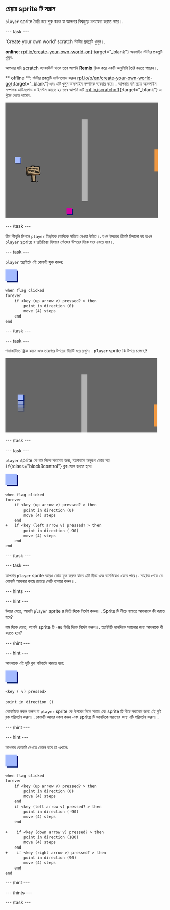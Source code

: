 ## প্লেয়ার sprite টি সরান

`player` sprite তৈরি করে শুরু করুন যা আপনার বিশ্বজুড়ে চলাফেরা করতে পারে।.

\--- task \---

'Create your own world' scratch স্টার্টার প্রকল্পটি খুলুন।.

**online**: [rpf.io/create-your-own-world-on](http://rpf.io/create-your-own-world-on){:target="_blank"} অনলাইন স্টার্টার প্রকল্পটি খুলুন.

আপনার যদি scratch অ্যাকাউন্ট থাকে তবে আপনি **Remix** ক্লিক করে একটি অনুলিপি তৈরি করতে পারেন।.

** offline **: স্টার্টার প্রকল্পটি ডাউনলোড করুন [rpf.io/p/en/create-your-own-world-go](http://rpf.io/p/en/create-your-own-world-go){:target="_blank"}এবং এটি খুলুন অফলাইন সম্পাদক ব্যবহার করে।. আপনার যদি স্ক্র্যাচ অফলাইন সম্পাদক ডাউনলোড ও ইনস্টল করতে হয় তবে আপনি এটি [rpf.io/scratchoff](https://rpf.io/scratchoff){:target="_blank"} এ খুঁজে পেতে পারেন.

![screenshot](images/world-starter.png)

\--- /task \---

তীর কীগুলি টিপলে ` player ` স্প্রিটকে চারদিকে সরিয়ে নেওয়া উচিত।. যখন উপরের তীরটি টিপানো হয় তখন ` player ` sprite র প্রতিক্রিয়া হিসাবে স্টেজের উপরের দিকে সরে যেতে হবে।.

\--- task \---

` player ` স্প্রাইটে এই কোডটি যুক্ত করুন:

![player](images/player.png)

```blocks3
when flag clicked
forever
    if <key (up arrow v) pressed? > then
        point in direction (0)
        move (4) steps
    end
end
```

\--- /task \---

\--- task \---

পতাকাটিতে ক্লিক করুন এবং তারপরে উপরের তীরটি ধরে রাখুন।. ` player ` sprite কি উপরে চলেছে?

![screenshot](images/world-up.png)

\--- /task \---

\--- task \---

`player` sprite কে বাম দিকে সরানোর জন্য, আপনাকে অনুরূপ কোড সহ `if`{:class="block3control"} ব্লক যোগ করতে হবে:

![player](images/player.png)

```blocks3
when flag clicked
forever
    if <key (up arrow v) pressed? > then
        point in direction (0)
        move (4) steps
    end
+   if <key (left arrow v) pressed? > then
        point in direction (-90)
        move (4) steps
    end
end
```

\--- /task \---

\--- task \---

আপনার ` player ` sprite আরও কোড যুক্ত করুন যাতে এটি নীচে এবং ডানদিকেও যেতে পারে।. সাহায্য পেতে যে কোডটি আপনার কাছে রয়েছে সেটি ব্যবহার করুন।.

\--- hints \---

\--- hint \---

উপরে যেতে, আপনি `player` sprite ` 0 ` ডিগ্রি দিকে নির্দেশ করুন।. Sprite টি নীচে নামাতে আপনাকে কী করতে হবে?

বাম দিকে যেতে, আপনি sprite টি `-90` ডিগ্রি দিকে নির্দেশ করুন।. স্প্রাইটটি ডানদিকে সরানোর জন্য আপনাকে কী করতে হবে?

\--- /hint \---

\--- hint \---

আপনাকে এই দুটি ব্লক পরিবর্তন করতে হবে:

![player](images/player.png)

```blocks3
<key ( v) pressed>

point in direction ()
```

কোডটিকে নকল করুন যা `player` sprite কে উপরের দিকে সরায় এবং sprite টি নীচে সরানোর জন্য এই দুটি ব্লক পরিবর্তন করুন।. কোডটি আবার নকল করুন এবং sprite টি ডানদিকে সরানোর জন্য এটি পরিবর্তন করুন।.

\--- /hint \---

\--- hint \---

আপনার কোডটি দেখতে কেমন হবে তা এখানে:

![player](images/player.png)

```blocks3
when flag clicked
forever
    if <key (up arrow v) pressed? > then
        point in direction (0)
        move (4) steps
    end
    if <key (left arrow v) pressed? > then
        point in direction (-90)
        move (4) steps
    end

+    if <key (down arrow v) pressed? > then
        point in direction (180)
        move (4) steps
    end
+    if <key (right arrow v) pressed? > then
        point in direction (90)
        move (4) steps
    end
end
```

\--- /hint \---

\--- /hints \---

\--- /task \---